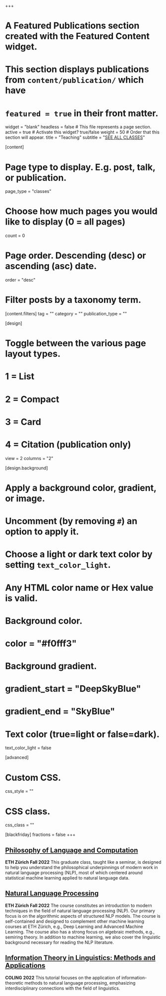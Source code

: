 +++
# A Featured Publications section created with the Featured Content widget.
# This section displays publications from `content/publication/` which have
# `featured = true` in their front matter.

widget = "blank"
headless = false  # This file represents a page section.
active = true  # Activate this widget? true/false
weight = 50  # Order that this section will appear.
title = "Teaching"
subtitle = "[SEE ALL CLASSES](/classes)"

[content]
  # Page type to display. E.g. post, talk, or publication.
  page_type = "classes"
  
  # Choose how much pages you would like to display (0 = all pages)
  count = 0

  # Page order. Descending (desc) or ascending (asc) date.
  order = "desc"


  # Filter posts by a taxonomy term.
  [content.filters]
    tag = ""
    category = ""
    publication_type = ""

[design]
  # Toggle between the various page layout types.
  #   1 = List
  #   2 = Compact
  #   3 = Card
  #   4 = Citation (publication only)
  view = 2
  columns = "2"
  
[design.background]
  # Apply a background color, gradient, or image.
  #   Uncomment (by removing `#`) an option to apply it.
  #   Choose a light or dark text color by setting `text_color_light`.
  #   Any HTML color name or Hex value is valid.

  # Background color.
  # color = "#f0fff3"
  
  # Background gradient.
  # gradient_start = "DeepSkyBlue"
  # gradient_end = "SkyBlue"
  

  # Text color (true=light or false=dark).
  text_color_light = false

  
[advanced]
 # Custom CSS. 
 css_style = ""
 
 # CSS class.
 css_class = ""

[blackfriday]
  fractions = false
+++

## [Philosophy of Language and Computation](/classes/phil-f22) 
**ETH Zürich** <span class="middot-divider"></span> **Fall 2022**
This graduate class, taught like a seminar, is designed to help you understand the philosophical underpinnings of modern work in natural language processing (NLP), most of which centered around statistical machine learning applied to natural language data.

## [Natural Language Processing](/classes/intro-nlp-f22) 
**ETH Zürich** <span class="middot-divider"></span> **Fall 2022**
The course constitutes an introduction to modern techniques in the field of natural language processing (NLP). Our primary focus is on the algorithmic aspects of structured NLP models. The course is self-contained and designed to complement other machine learning courses at ETH Zürich, e.g., Deep Learning and Advanced Machine Learning. The course also has a strong focus on algebraic methods, e.g., semiring theory. In addition to machine learning, we also cover the linguistic background necessary for reading the NLP literature.

## [Information Theory in Linguistics: Methods and Applications](/classes/info-theory-tutorial) 
**COLING** <span class="middot-divider"></span> **2022**
This tutorial focuses on the application of information-theoretic methods to natural language processing, emphasizing interdisciplinary connections with the field of linguistics.